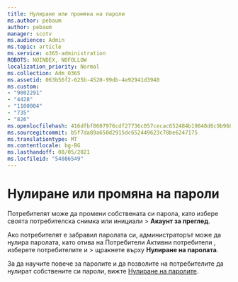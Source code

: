 ```yaml
---
title: Нулиране или промяна на пароли
ms.author: pebaum
author: pebaum
manager: scotv
ms.audience: Admin
ms.topic: article
ms.service: o365-administration
ROBOTS: NOINDEX, NOFOLLOW
localization_priority: Normal
ms.collection: Adm_O365
ms.assetid: 063b56f2-625b-4520-99db-4e92941d3940
ms.custom:
- "9002291"
- "4428"
- "1100004"
- "735"
- "826"
ms.openlocfilehash: 416dfbf8607976cdf27736c057cecac652484b19848d6c9b9680e265394819b3
ms.sourcegitcommit: b5f7da89a650d2915dc652449623c78be6247175
ms.translationtype: MT
ms.contentlocale: bg-BG
ms.lasthandoff: 08/05/2021
ms.locfileid: "54086549"
---
```

# <a name="reset-or-change-passwords"></a>Нулиране или промяна на пароли

Потребителят може да промени собствената си парола, като избере своята потребителска снимка или инициали > **Акаунт за преглед**.
  
Ако потребителят е забравил паролата си, администраторът може да нулира паролата, като отива на Потребители Активни потребители , изберете потребителите и  >  [](https://portal.office.com/adminportal/home#/users)щракнете върху **Нулиране на паролата**.
  
За да научите повече за паролите и да позволите на потребителите да нулират собствените си пароли, вижте [Нулиране на паролите](/microsoft-365/admin/add-users/reset-passwords).
